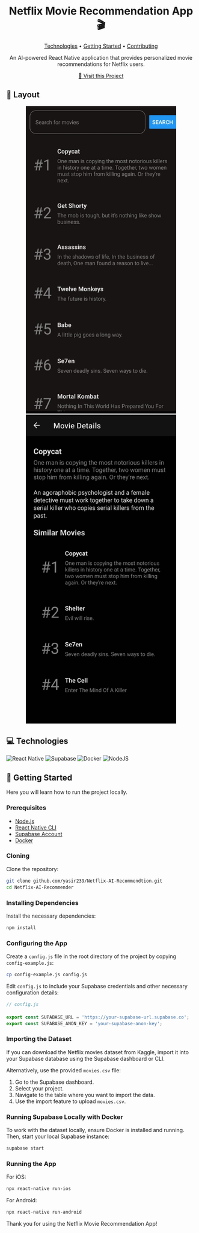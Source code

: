 <h1 align="center" style="font-weight: bold;">Netflix Movie Recommendation App 🎬</h1>

<p align="center">
<a href="#technologies">Technologies</a> •
<a href="#getting-started">Getting Started</a> •
<a href="#contributing">Contributing</a>
</p>

<p align="center">An AI-powered React Native application that provides personalized movie recommendations for Netflix users.</p>

<p align="center">
<a href="https://github.com/tusharpamnani/Netflix-AI-Recommender">📱 Visit this Project</a>
</p>

<h2 id="layout">🎨 Layout</h2>

<p align="center">
<img src="assets/screen2.jpeg" alt="Landing Page" width="400px">
<img src="assets/screen1.jpeg" alt="Movie Details" width="400px">
</p>

<h2 id="technologies">💻 Technologies</h2>

![React Native](https://img.shields.io/badge/react_native-%2320232a.svg?style=for-the-badge&logo=react&logoColor=%2361DAFB)
![Supabase](https://img.shields.io/badge/Supabase-3ECF8E?style=for-the-badge&logo=supabase&logoColor=white)
![Docker](https://img.shields.io/badge/docker-%230db7ed.svg?style=for-the-badge&logo=docker&logoColor=white)
![NodeJS](https://img.shields.io/badge/node.js-6DA55F?style=for-the-badge&logo=node.js&logoColor=white)

<h2 id="getting-started">🚀 Getting Started</h2>

Here you will learn how to run the project locally.

<h3>Prerequisites</h3>

- [Node.js](https://nodejs.org/en/download/)
- [React Native CLI](https://reactnative.dev/docs/environment-setup)
- [Supabase Account](https://supabase.com/)
- [Docker](https://www.docker.com/get-started)

<h3>Cloning</h3>

Clone the repository:

```bash
git clone github.com/yasir239/Netflix-AI-Recommendtion.git
cd Netflix-AI-Recommender
```

<h3>Installing Dependencies</h3>

Install the necessary dependencies:

```bash
npm install
```

<h3>Configuring the App</h3>

Create a `config.js` file in the root directory of the project by copying `config-example.js`:

```bash
cp config-example.js config.js
```

Edit `config.js` to include your Supabase credentials and other necessary configuration details:

```javascript
// config.js

export const SUPABASE_URL = 'https://your-supabase-url.supabase.co';
export const SUPABASE_ANON_KEY = 'your-supabase-anon-key';
```

<h3>Importing the Dataset</h3>

If you can download the Netflix movies dataset from Kaggle, import it into your Supabase database using the Supabase dashboard or CLI.

Alternatively, use the provided `movies.csv` file:

1. Go to the Supabase dashboard.
2. Select your project.
3. Navigate to the table where you want to import the data.
4. Use the import feature to upload `movies.csv`.

<h3>Running Supabase Locally with Docker</h3>

To work with the dataset locally, ensure Docker is installed and running. Then, start your local Supabase instance:

```bash
supabase start
```

<h3>Running the App</h3>

For iOS:

```bash
npx react-native run-ios
```

For Android:

```bash
npx react-native run-android
```



Thank you for using the Netflix Movie Recommendation App!


